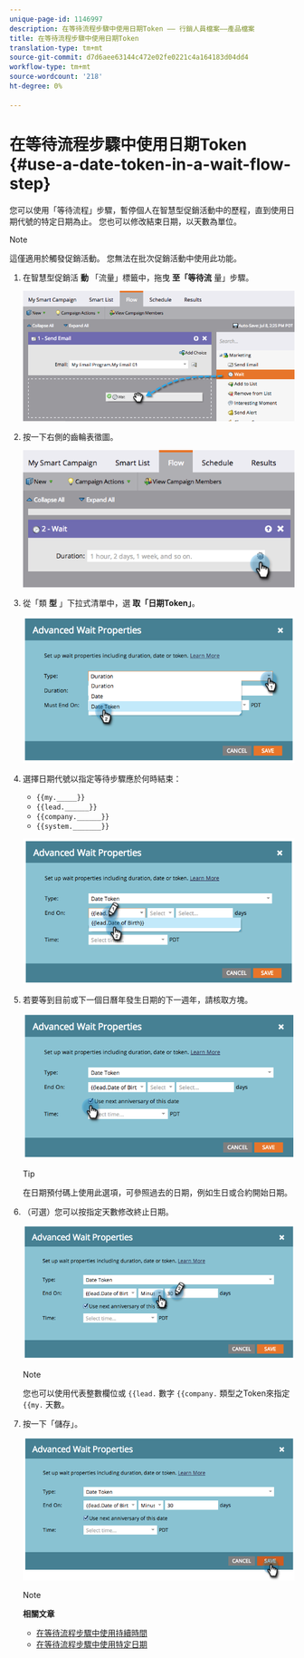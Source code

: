 ```yaml
---
unique-page-id: 1146997
description: 在等待流程步驟中使用日期Token —— 行銷人員檔案——產品檔案
title: 在等待流程步驟中使用日期Token
translation-type: tm+mt
source-git-commit: d7d6aee63144c472e02fe0221c4a164183d04dd4
workflow-type: tm+mt
source-wordcount: '218'
ht-degree: 0%

---
```



# 在等待流程步驟中使用日期Token {#use-a-date-token-in-a-wait-flow-step}

您可以使用「等待流程」步驟，暫停個人在智慧型促銷活動中的歷程，直到使用日期代號的特定日期為止。 您也可以修改結束日期，以天數為單位。

>[!NOTE]
>
>這僅適用於觸發促銷活動。 您無法在批次促銷活動中使用此功能。

1. 在智慧型促銷活 **動** 「流量」標籤中，拖曳 **至「等待流** 量」步驟。

   ![](assets/image2014-9-22-14-3a8-3a22.png)

1. 按一下右側的齒輪表徵圖。

   ![](assets/image2014-9-22-14-3a8-3a37.png)

1. 從「類 **型** 」下拉式清單中，選 **取「日期Token」**。

   ![](assets/image2014-9-22-14-3a8-3a41.png)

1. 選擇日期代號以指定等待步驟應於何時結束：

   * `{{my._____}}`
   * `{{lead.______}}`
   * `{{company.______}}`
   * `{{system._______}}`

   ![](assets/image2014-9-22-14-3a9-3a33.png)

1. 若要等到目前或下一個日曆年發生日期的下一週年，請核取方塊。

   ![](assets/image2014-9-22-14-3a9-3a37.png)

   >[!TIP]
   >
   >在日期預付碼上使用此選項，可參照過去的日期，例如生日或合約開始日期。

1. （可選）您可以按指定天數修改終止日期。

   ![](assets/image2014-9-22-14-3a9-3a57.png)

   >[!NOTE]
   >
   >您也可以使用代表整數欄位或 `{{lead.` 數字 `{{company.` 類型之Token來指定 `{{my.` 天數。

1. 按一下「儲存」。

   ![](assets/image2014-9-22-14-3a11-3a3.png)

   >[!NOTE]
   >
   >**相關文章**
   >
   >* [在等待流程步驟中使用持續時間](use-a-duration-in-a-wait-flow-step.md)
   >* [在等待流程步驟中使用特定日期](use-a-specific-date-in-a-wait-flow-step.md)



